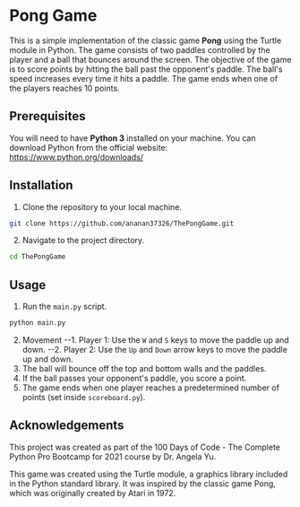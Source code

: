 # Pong Game
This is a simple implementation of the classic game **Pong** using the Turtle module in Python. The game consists of two paddles controlled by the player and a ball that bounces around the screen. The objective of the game is to score points by hitting the ball past the opponent's paddle. The ball's speed increases every time it hits a paddle. The game ends when one of the players reaches 10 points.

## Prerequisites
You will need to have **Python 3** installed on your machine. You can download Python from the official website: https://www.python.org/downloads/

## Installation
1. Clone the repository to your local machine.
```bash
git clone https://github.com/ananan37326/ThePongGame.git
```
2. Navigate to the project directory.
```bash
cd ThePongGame
```

## Usage
1. Run the `main.py` script.
```python
python main.py
```
2. Movement
--1. Player 1: Use the `W` and `S` keys to move the paddle up and down.
--2. Player 2: Use the `Up` and `Down` arrow keys to move the paddle up and down.
3. The ball will bounce off the top and bottom walls and the paddles.
4. If the ball passes your opponent's paddle, you score a point.
5. The game ends when one player reaches a predetermined number of points (set inside `scoreboard.py`).

## Acknowledgements
This project was created as part of the 100 Days of Code - The Complete Python Pro Bootcamp for 2021 course by Dr. Angela Yu.

This game was created using the Turtle module, a graphics library included in the Python standard library. It was inspired by the classic game Pong, which was originally created by Atari in 1972.



